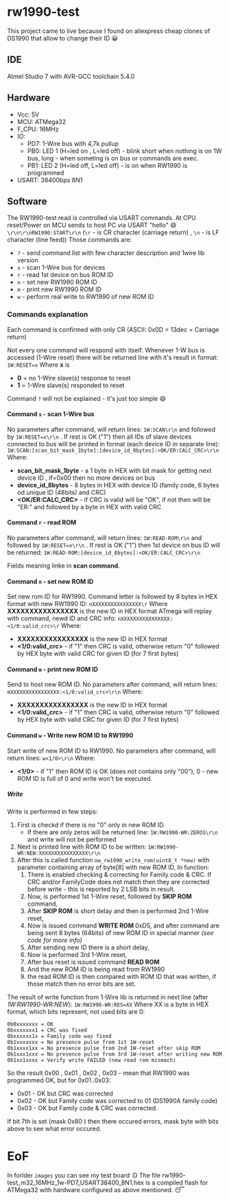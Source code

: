 # rw1990-test
This project came to live because I found on aliexpress cheap clones of DS1990 that allow to change their ID  :grinning:

## IDE
Atmel Studio 7 with AVR-GCC toolchain 5.4.0

## Hardware
* Vcc: 5V
* MCU: ATMega32
* F_CPU: 16MHz
* IO:
	* PD7: 1-Wire bus with 4,7k pullup
	* PB0: LED 1 (H=led on , L=led off) - blink short when nothing is on 1W bus, long - when someting is on bus or commands are exec.
	* PB1: LED 2 (H=led off, L=led off) - is on when RW1990 is programmed
* USART: 38400bps 8N1

## Software
The RW1990-test read is controlled via USART commands. 
At CPU reset/Power on MCU sends to host PC via USART "hello" :smile:
```\r\n\r\nRW1990:START\r\n```
(```\r``` - is CR character (carriage return) , ```\n``` - is LF character (line feed))
Those commands are:
* ```?``` - send command list with few character description and 1wire lib version
* ```s``` - scan 1-Wire bus for devices
* ```r``` - read 1st device on bus ROM ID
* ```n``` - set new RW1990 ROM ID
* ```m``` - print new RW1990 ROM ID
* ```w``` - perform real write to RW1990 of new ROM ID

### Commands explanation
Each command is confirmed with only CR (ASCII: 0x0D = 13dec = Carriage return)

Not every one command will respond with itself. Whenever 1-W bus is accessed (1-Wire reset) there will be returned line with it's result in format:
```1W:RESET=x```
Where **x** is 
* **0** = no 1-Wire slave(s) response to reset
* **1** = 1-Wire slave(s) responded to reset

Command ```?``` will not be explained - it's just too simple :smile:

#### Command ```s``` - scan 1-Wire bus
No parameters after command, will return lines:
```1W:SCAN\r\n``` and followed by ```1W:RESET=x\r\n``` . If rest is OK ("1") then all IDs of slave devices connected to bus will be printed in format (each device ID in separate line):
```1W:SCAN:[scan_bit_mask_1byte]:[device_id_8bytes]:<OK/ER:CALC_CRC>\r\n```
Where:
* **scan_bit_mask_1byte** - a 1 byte in HEX with bit mask for getting next device ID , if=0x00 then no more devices on bus
* **device_id_8bytes** - 8 bytes in HEX with device ID (family code, 6 bytes od unique ID (48bits) and CRC)
* **<OK/ER:CALC_CRC>** - if CRC is valid will be "OK", if not then will be "ER:" and followed by a byte in HEX with valid CRC

#### Command ```r``` - read ROM
No parameters after command, will return lines:
```1W:READ-ROM\r\n``` and followed by ```1W:RESET=x\r\n``` . If rest is OK ("1") then 1st device on bus ID will be returned:
```1W:READ-ROM:[device_id_8bytes]:<OK/ER:CALC_CRC>\r\n```

Fields meaning linke in **scan command**.

#### Command ```n``` - set new ROM ID
Set new rom ID for RW1990.
Command letter is followed by 8 bytes in HEX format with new RW1990 ID:
```nXXXXXXXXXXXXXXXX\r```
Where **XXXXXXXXXXXXXXXX** is the new ID in HEX format
ATmega will replay with command, newd ID and CRC info:
```nXXXXXXXXXXXXXXXX:<1/0:valid_crc>\r```
Where:
* **XXXXXXXXXXXXXXXX** is the new ID in HEX format
* **<1/0:valid_crc>** - if "1" then CRC is valid, otherwise return "0" followed by HEX byte with valid CRC for given ID (for 7 first bytes)

#### Command ```m``` - print new ROM ID
Send to host new ROM ID.
No parameters after command, will return lines:
```mXXXXXXXXXXXXXXXX:<1/0:valid_crc>\r\n```
Where:
* **XXXXXXXXXXXXXXXX** is the new ID in HEX format
* **<1/0:valid_crc>** - if "1" then CRC is valid, otherwise return "0" followed by HEX byte with valid CRC for given ID (for 7 first bytes)

#### Command ```w``` - Write new ROM ID to RW1990
Start write of new ROM ID to RW1990.
No parameters after command, will return lines:
```w<1/0>\r\n```
Where:
* **<1/0>** - if "1" then ROM ID is OK (does not contains only "00"), 0 - new ROM ID is full of 0 and write won't be executed.

##### Write
Write is performed in few steps:
1. First is checkd if there is no "0" only in new ROM ID.
	* If there are only zeros will be returned line: ```1W:RW1990-WR:ZEROS\r\n``` and write will not be performed
1. Next is printed line with ROM ID to be written: ```1W:RW1990-WR:NEW:XXXXXXXXXXXXXXXX\r\n```
1. After this is called function ```ow_rw1990_write_rom(uint8_t *new)``` with parameter containing array of byte[8] with new ROM ID, In function:
	1. There is enabled checking & correcting for Family code & CRC. If CRC and/or FamilyCode does not match then they are corrected before write - this is reported by 2 LSB bits in result.
	2. Now, is performed 1st 1-Wire reset, followed by **SKIP ROM** command,
	3. After **SKIP ROM** is short delay and then is performed 2nd 1-Wire reset,
	4. Now is issued command **WRITE ROM** 0xD5, and after command are being sent 8 bytes (64bits) of new ROM ID in special manner *(see code for more info)*
	5. After sending new ID there is a short delay,
	6. Now is performed 3rd 1-Wire reset,
	7. After bus reset is issued command **READ ROM**
	8. And the new ROM ID is being read from RW1990
	9. the read ROM ID is then compared with ROM ID that was written, if those match then no error bits are set.

The result of write function from 1-Wire lib is returned in next line (after *1W:RW1990-WR:NEW*):
```1W:RW1990-WR:RES=XX```
Where XX is a byte in HEX format, which bits represent, not used bits are 0:
```
0b0xxxxxxx = OK
0bxxxxxxx1 = CRC was fixed
0bxxxxxx1x = Family code was fixed
0b1xxxxxxx = No presence pulse from 1st 1W-reset
0b1xxxx1xx = No presence pulse from 2nd 1W-reset after skip ROM
0b1xxx1xxx = No presence pulse from 3rd 1W-reset after writing new ROM
0b1xx1xxxx = Verify write FAILED (new read rom mismach)
```
So the result 0x00 , 0x01 , 0x02 , 0x03 - mean that RW1990 was programmed OK, but for 0x01..0x03:
* 0x01 - OK but CRC was corrected
* 0x02 - OK but Family code was corrected to 01 (DS1990A family code)
* 0x03 - OK but Family code & CRC was corrected.

If bit 7th is set (mask 0x80 ) then there occured errors, mask byte with bits above to see what error occured.

# EoF
In forlder ```images``` you can see my test board :D
The file rw1990-test_m32_16MHz_1w-PD7_USART38400_8N1.hex is a compiled flash for ATMega32 with hardware configured as above mentioned.
:sleeping:






